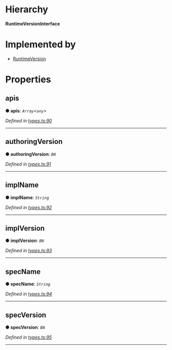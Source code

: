 

# Hierarchy

**RuntimeVersionInterface**

# Implemented by

* [RuntimeVersion](../classes/_rpc_runtimeversion_.runtimeversion.md)

# Properties

<a id="apis"></a>

##  apis

**● apis**: *`Array`<`any`>*

*Defined in [types.ts:90](https://github.com/polkadot-js/api/blob/2b538f5/packages/types/src/types.ts#L90)*

___
<a id="authoringversion"></a>

##  authoringVersion

**● authoringVersion**: *`BN`*

*Defined in [types.ts:91](https://github.com/polkadot-js/api/blob/2b538f5/packages/types/src/types.ts#L91)*

___
<a id="implname"></a>

##  implName

**● implName**: *`String`*

*Defined in [types.ts:92](https://github.com/polkadot-js/api/blob/2b538f5/packages/types/src/types.ts#L92)*

___
<a id="implversion"></a>

##  implVersion

**● implVersion**: *`BN`*

*Defined in [types.ts:93](https://github.com/polkadot-js/api/blob/2b538f5/packages/types/src/types.ts#L93)*

___
<a id="specname"></a>

##  specName

**● specName**: *`String`*

*Defined in [types.ts:94](https://github.com/polkadot-js/api/blob/2b538f5/packages/types/src/types.ts#L94)*

___
<a id="specversion"></a>

##  specVersion

**● specVersion**: *`BN`*

*Defined in [types.ts:95](https://github.com/polkadot-js/api/blob/2b538f5/packages/types/src/types.ts#L95)*

___


